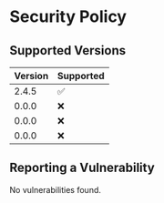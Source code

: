 # Security Policy

## Supported Versions

| Version | Supported          |
| ------- | ------------------ |
| 2.4.5   | :white_check_mark: |
| 0.0.0   | :x:                |
| 0.0.0   | :x:                |
| 0.0.0   | :x:                |

## Reporting a Vulnerability

No vulnerabilities found.
